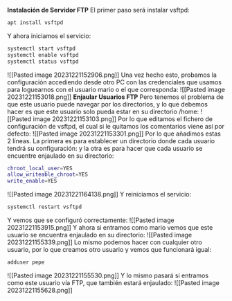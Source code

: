 **Instalación de Servidor FTP**
El primer paso será instalar vsftpd:
```bash
apt install vsftpd
```
Y ahora iniciamos el servicio:
```bash
systemctl start vsftpd
systemctl enable vsftpd
systemctl status vsftpd
```
![[Pasted image 20231221152906.png]]
Una vez hecho esto, probamos la configuración accediendo desde otro PC con las credenciales que usamos para loguearnos con el usuario mario o el que corresponda:
![[Pasted image 20231221153018.png]]
**Enjaular Usuarios FTP**
Pero tenemos el problema de que este usuario puede navegar por los directorios, y lo que debemos hacer es que este usuario solo pueda estar en su directorio /home:
![[Pasted image 20231221153103.png]]
Por lo que editamos el fichero de configuración de vsftpd, el cual si le quitamos los comentarios viene así por defecto:
![[Pasted image 20231221153301.png]]
Por lo que añadimos estas 2 líneas. La primera es para establecer un directorio donde cada usuario tendrá su configuración: y la otra es para hacer que cada usuario se encuentre enjaulado en su directorio:
```bash
chroot_local_user=YES
allow_writeable_chroot=YES
write_enable=YES
```
![[Pasted image 20231221164138.png]]
Y reiniciamos el servicio:
```bash
systemctl restart vsftpd
```
Y vemos que se configuró correctamente:
![[Pasted image 20231221153915.png]]
Y ahora si entramos como mario vemos que este usuario se encuentra enjaulado en su directorio:
![[Pasted image 20231221155339.png]]
Lo mismo podemos hacer con cualquier otro usuario, por lo que creamos otro usuario y vemos que funcionará igual:
```bash
adduser pepe
```
![[Pasted image 20231221155530.png]]
Y lo mismo pasará si entramos como este usuario vía FTP, que también estará enjaulado:
![[Pasted image 20231221155628.png]]




